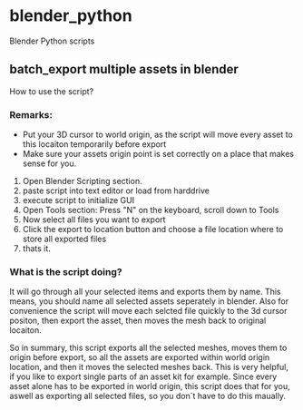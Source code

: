 # blender_python
Blender Python scripts

## batch_export multiple assets in blender
How to use the script?

### Remarks:
- Put your 3D cursor to world origin, as the script will move every asset to this locaiton temporarily before export
- Make sure your assets origin point is set correctly on a place that makes sense for you.

1. Open Blender Scripting section.
2. paste script into text editor or load from harddrive
3. execute script to initialize GUI
4. Open Tools section: Press "N" on the keyboard, scroll down to Tools
5. Now select all files you want to export
6. Click the export to location button and choose a file location where to store all exported files
7. thats it.

### What is the script doing?
It will go through all your selected items and exports them by name. This means, you should name all selected assets seperately in blender. Also for convenience the script will move each selcted file quickly to the 3d cursor positon, then export the asset, then moves the mesh back to original locaiton. 

So in summary, this script exports all the selected meshes, moves them to origin before export, so all the assets are exported within world origin location, and then it moves the selected meshes back. This is very helpful, if you like to export single parts of an asset kit for example. Since every asset alone has to be exported in world origin, this script does that for you, aswell as exporting all selected files, so you don´t have to do this maually.
